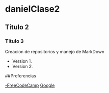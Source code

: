 # danielClase2
## Titulo 2
### Titulo 3    

Creacion de repositorios y manejo de MarkDown
- Version 1.
- Version 2.
  
##Preferencias  

<a href="https://www.freecodecamp.org/" target="_blank">-FreeCodeCamp</a>
[Google](https://www.google.com/?hl=es)
